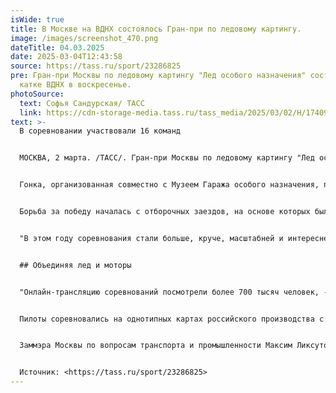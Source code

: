 ```yaml
---
isWide: true
title: В Москве на ВДНХ состоялось Гран-при по ледовому картингу.
image: /images/screenshot_470.png
dateTitle: 04.03.2025
date: 2025-03-04T12:43:58
source: https://tass.ru/sport/23286825
pre: Гран-при Москвы по ледовому картингу "Лед особого назначения" состоялся на
  катке ВДНХ в воскресенье.
photoSource:
  text: Софья Сандурская/ ТАСС
  link: https://cdn-storage-media.tass.ru/tass_media/2025/03/02/H/1740948859743350_Hzjo0LT7.jpg
text: >-
  В соревновании участвовали 16 команд


  МОСКВА, 2 марта. /ТАСС/. Гран-при Москвы по ледовому картингу "Лед особого назначения" состоялся на катке ВДНХ в воскресенье.


  Гонка, организованная совместно с Музеем Гаража особого назначения, прошла во второй раз. По сравнению с прошлым годом число участвовавших команд увеличилось с 12 до 16.


  Борьба за победу началась с отборочных заездов, на основе которых были определены четыре сильнейших команды, они разыграли первое место в финальном заезде. Победу одержала команда Музея Гаража особого назначения, у команды "Росгосстрах-Жизнь" второе место, у Russian Racing Group - третье.


  "В этом году соревнования стали больше, круче, масштабней и интересней, - сказал руководитель технического партнера мероприятия Алексей Ермилин. - Это эволюция. Если первое мероприятие было некой пробой пера, то сейчас мы предложили новый формат, который позволил создать на трассе постоянную борьбу. Уникальность мероприятия в том, что соревнования проводятся на катке, под которым стоят ледовые генераторы, поэтому гонку мы бы провели даже при температуре +5 градусов".


  ## Объединяя лед и моторы


  "Онлайн-трансляцию соревнований посмотрели более 700 тысяч человек, - добавил Ермилин. - В России любят и автоспорт, и зимние виды спорта. Гран-при Москвы их объединяет, и людям это интересно - по ходу дня за соревнованиями наблюдали десятки тысяч гостей ВДНХ. Я рассчитываю, что в следующем году мы тоже проведем гонку, возможно, немного изменим формат".


  Пилоты соревновались на однотипных картах российского производства с двигателем мощностью 9 лошадиных сил, что позволяло им развивать на трассе скорость до 90 км/ч. Обычно соревнования по ледовому картингу проводятся на замерзших водоемах, поэтому Гран-при Москвы - уникальное событие.


  Заммэра Москвы по вопросам транспорта и промышленности Максим Ликсутов перед Гран-при отметил, что соревнования имеют важное социальное значение - мероприятие призвано показать, что "безопасность и взаимоуважение на дороге важнее всего".


  И﻿сточник: <https://tass.ru/sport/23286825>
---
```

